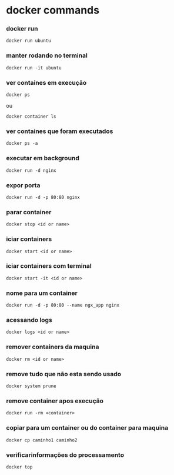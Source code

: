 # docker commands

### docker run
```
docker run ubuntu
```

### manter rodando no terminal
```
docker run -it ubuntu
```


### ver containes em execução
```
docker ps
```
ou
```
docker container ls
```

### ver containes que foram executados
```
docker ps -a
```

### executar em background
```
docker run -d nginx 
```

### expor porta
```
docker run -d -p 80:80 nginx
```

### parar container
```
docker stop <id or name>
```

### iciar containers
```
docker start <id or name>
```

### iciar containers com terminal
```
docker start -it <id or name>
```

### nome para um container
```
docker run -d -p 80:80 --name ngx_app nginx
```

### acessando logs
```
docker logs <id or name>
```

### remover containers da maquina
```
docker rm <id or name>
```

### remove tudo que não esta sendo usado
```
docker system prune
```

### remove container apos execução
```
docker run -rm <container>
```

### copiar para um container ou do container para maquina
```
docker cp caminho1 caminho2
```

### verificarinformações do processamento
```
docker top
```